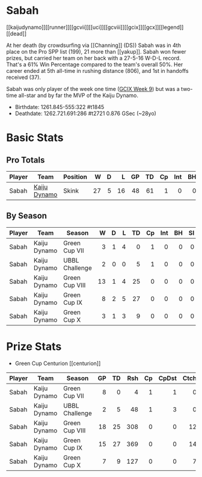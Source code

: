 # Sabah

[[kaijudynamo]][[runner]][[gcvii]][[uci]][[gcviii]][[gcix]][[gcx]][[legend]][[dead]]

At her death (by crowdsurfing via [[Channing]] (DS)) Sabah was in 4th place on the Pro SPP list (199), 21 more than [[yakup]]. Sabah won fewer prizes, but carried her team on her back with a 27-5-16 W-D-L record. That's a 61% Win Percentage compared to the team's overall 50%. Her career ended at 5th all-time in rushing distance (806), and 1st in handoffs received (37).

Sabah was only player of the week one time ([GCIX Week 9](../seasons/gcix/week09)) but was a two-time all-star and by far the MVP of the Kaiju Dynamo.

* Birthdate: 1261.845-555:322 #t1845
* Deathdate: 1262.721.691:286 #t2721 0.876 GSec (~28yo)

# Basic Stats

## Pro Totals

| Player           | Team        | Position      | W | D | L | GP | TD | Cp | Int | BH | SI | Ki | MVP | SPP |
|------------------|-------------|---------------|--:|--:|--:|---:|---:|---:|----:|---:|---:|---:|----:|----:|
| Sabah | [Kaiju Dynamo](../teams/kaijudynamo) | Skink    |   27 |    5 |   16 |   48 |   61 |    1 |    0 |    0 |    0 |    0 |    3 |  199 |

## By Season

| Player | Team         | Season          | W | D | L | TD | Cp | Int | BH | SI | Ki | MVP | SPP |
|--------|--------------|-----------------|--:|--:|--:|---:|---:|----:|---:|---:|---:|----:|----:|
| Sabah | Kaiju Dynamo | Green Cup VII  |    3 |    1 |    4 |    0 |    1 |    0 |    0 |    0 |    0 |    3 |   16 |
| Sabah | Kaiju Dynamo | UBBL Challenge |    2 |    0 |    0 |    5 |    1 |    0 |    0 |    0 |    0 |    0 |   16 |
| Sabah | Kaiju Dynamo | Green Cup VIII |   13 |    1 |    4 |   25 |    0 |    0 |    0 |    0 |    0 |    0 |   75 |
| Sabah | Kaiju Dynamo | Green Cup IX   |    8 |    2 |    5 |   27 |    0 |    0 |    0 |    0 |    0 |    0 |   81 |
| Sabah | Kaiju Dynamo | Green Cup X    |    3 |    1 |    3 |    9 |    0 |    0 |    0 |    0 |    0 |    0 |   27 |

# Prize Stats

* Green Cup Centurion [[centurion]]

| Player | Team         | Season          | GP | TD | Rsh | Cp | CpDst | Ctch | Int | Cas | Blk | Sck | MVP | SPP |
|--------|--------------|-----------------|---:|---:|----:|---:|------:|-----:|----:|----:|----:|----:|----:|----:|
| Sabah | Kaiju Dynamo | Green Cup VII  |  8 |    0 |    4 |    1 |     1 |    0 |    0 |    0 |    0 |    0 |    3 |   16 |
| Sabah | Kaiju Dynamo | UBBL Challenge |  2 |    5 |   48 |    1 |     3 |    0 |    0 |    0 |    1 |    0 |    0 |   16 |
| Sabah | Kaiju Dynamo | Green Cup VIII | 18 |   25 |  308 |    0 |     0 |   12 |    0 |    0 |    5 |    0 |    0 |   75 |
| Sabah | Kaiju Dynamo | Green Cup IX   | 15 |   27 |  369 |    0 |     0 |   14 |    0 |    0 |    1 |    0 |    0 |   81 |
| Sabah | Kaiju Dynamo | Green Cup X    |  7 |    9 |  127 |    0 |     0 |    7 |    0 |    0 |    0 |    0 |    0 |   27 |

